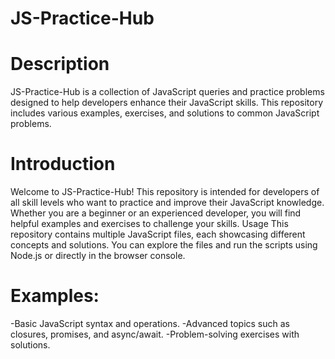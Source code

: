 # JS-Practice-Hub

# Description
JS-Practice-Hub is a collection of JavaScript queries and practice problems designed to help developers enhance their JavaScript skills. This repository includes various examples, exercises, and solutions to common JavaScript problems.
# Introduction
Welcome to JS-Practice-Hub! This repository is intended for developers of all skill levels who want to practice and improve their JavaScript knowledge.
Whether you are a beginner or an experienced developer, you will find helpful examples and exercises to challenge your skills.
Usage
This repository contains multiple JavaScript files, each showcasing different concepts and solutions. You can explore the files and run the scripts using Node.js or
directly in the browser console.
# Examples:
-Basic JavaScript syntax and operations.
-Advanced topics such as closures, promises, and async/await.
-Problem-solving exercises with solutions.

